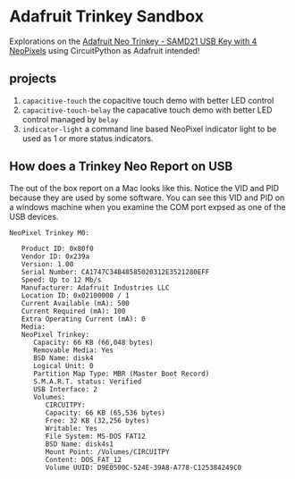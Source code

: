 # Adafruit Trinkey Sandbox

Explorations on the [Adafruit Neo Trinkey - SAMD21 USB Key with 4 NeoPixels](https://www.adafruit.com/product/4870) using CircuitPython as Adafruit intended!

## projects
1. `capacitive-touch` the copacitive touch demo with better LED control
1. `capacitive-touch-belay` the capacative touch demo with better LED control managed by `belay`
1. `indicator-light` a command line based NeoPixel indicator light to be used as 1 or more status indicators.

## How does a Trinkey Neo Report on USB

The out of the box report on a Mac looks like this.  Notice the VID and PID because they are used by some software.
You can see this VID and PID on a windows machine when you examine the COM port expsed as one of the USB devices.

```
NeoPixel Trinkey M0:

   Product ID: 0x80f0
   Vendor ID: 0x239a
   Version: 1.00
   Serial Number: CA1747C34B48585020312E3521280EFF
   Speed: Up to 12 Mb/s
   Manufacturer: Adafruit Industries LLC
   Location ID: 0x02100000 / 1
   Current Available (mA): 500
   Current Required (mA): 100
   Extra Operating Current (mA): 0
   Media:
   NeoPixel Trinkey:
      Capacity: 66 KB (66,048 bytes)
      Removable Media: Yes
      BSD Name: disk4
      Logical Unit: 0
      Partition Map Type: MBR (Master Boot Record)
      S.M.A.R.T. status: Verified
      USB Interface: 2
      Volumes:
         CIRCUITPY:
         Capacity: 66 KB (65,536 bytes)
         Free: 32 KB (32,256 bytes)
         Writable: Yes
         File System: MS-DOS FAT12
         BSD Name: disk4s1
         Mount Point: /Volumes/CIRCUITPY
         Content: DOS_FAT_12
         Volume UUID: D9E0500C-524E-39A8-A778-C125384249C0
```
